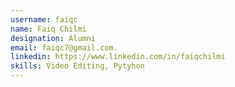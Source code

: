 ```yaml
---
username: faiqc
name: Faiq Chilmi
designation: Alumni
email: faiqc7@gmail.com.
linkedin: https://www.linkedin.com/in/faiqchilmi
skills: Video Editing, Pytyhon
---
```

